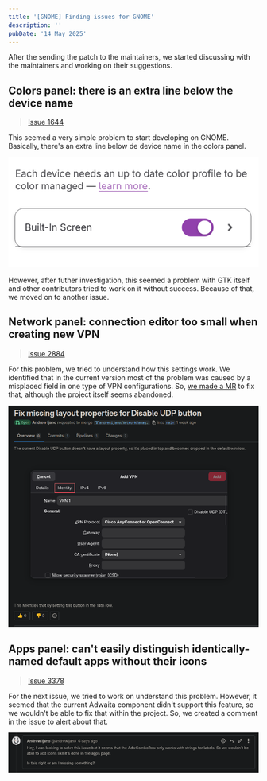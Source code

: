 ```yaml
---
title: '[GNOME] Finding issues for GNOME'
description: ''
pubDate: '14 May 2025'
---
```



After the sending the patch to the maintainers, we started discussing with the maintainers and working on their suggestions.

## Colors panel: there is an extra line below the device name 

> [Issue 1644](https://gitlab.gnome.org/GNOME/gnome-control-center/-/issues/1644)

This seemed a very simple problem to start developing on GNOME. Basically, there's an extra line below de device name in the colors panel.

![](../../assets/gnome-color-line.png) 

However, after futher investigation, this seemed a problem with GTK itself and other contributors tried to work on it without success. Because of that, we moved on to another issue.

## Network panel: connection editor too small when creating new VPN

> [Issue 2884](https://gitlab.gnome.org/GNOME/gnome-control-center/-/issues/2884)

For this problem, we tried to understand how this settings work. We identified that in the current version most of the problem was caused by a misplaced field in one type of VPN configurations. So, [we made a MR](https://gitlab.gnome.org/GNOME/NetworkManager-openconnect/-/merge_requests/76) to fix that, although the project itself seems abandoned.

![](../../assets/gnome-network-mr.png) 


## Apps panel: can't easily distinguish identically-named default apps without their icons 
> [Issue 3378](https://gitlab.gnome.org/GNOME/gnome-control-center/-/issues/3378)

For the next issue, we tried to work on understand this problem. However, it seemed that the current Adwaita component didn't support this feature, so we wouldn't be able to fix that within the project. So, we created a comment in the issue to alert about that.

![](../../assets/gnome-apps-comment.png)